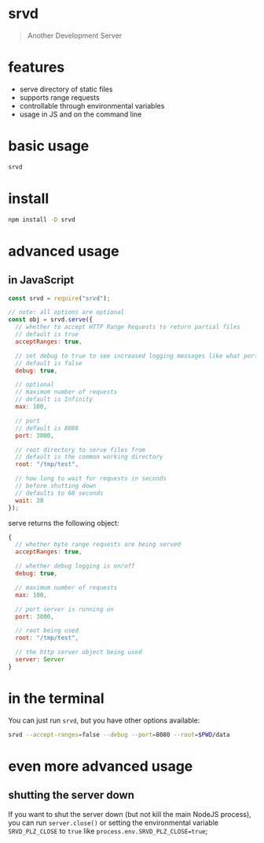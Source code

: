 # srvd
> Another Development Server

# features
- serve directory of static files
- supports range requests
- controllable through environmental variables
- usage in JS and on the command line

# basic usage
```bash
srvd
```

# install
```bash
npm install -D srvd
```

# advanced usage
## in JavaScript
```javascript
const srvd = require("srvd");

// note: all options are optional
const obj = srvd.serve({
  // whether to accept HTTP Range Requests to return partial files
  // default is true
  acceptRanges: true,

  // set debug to true to see increased logging messages like what port is being used
  // default is false
  debug: true,

  // optional
  // maximum number of requests
  // default is Infinity
  max: 100,

  // port
  // default is 8088
  port: 3000,

  // root directory to serve files from
  // default is the common working directory
  root: "/tmp/test",

  // how long to wait for requests in seconds
  // before shutting down
  // defaults to 60 seconds
  wait: 30
});
```
serve returns the following object:
```js
{
  // whether byte range requests are being served
  acceptRanges: true,

  // whether debug logging is on/off
  debug: true,

  // maximum number of requests
  max: 100,

  // port server is running on 
  port: 3000,

  // root being used
  root: "/tmp/test",

  // the http server object being used
  server: Server
}
```

# in the terminal
You can just run `srvd`, but you have other options available:
```bash
srvd --accept-ranges=false --debug --port=8080 --root=$PWD/data
```

# even more advanced usage
## shutting the server down
If you want to shut the server down (but not kill the main NodeJS process),
you can run `server.close()` or setting the environmental variable `SRVD_PLZ_CLOSE` to `true` like `process.env.SRVD_PLZ_CLOSE=true`;

